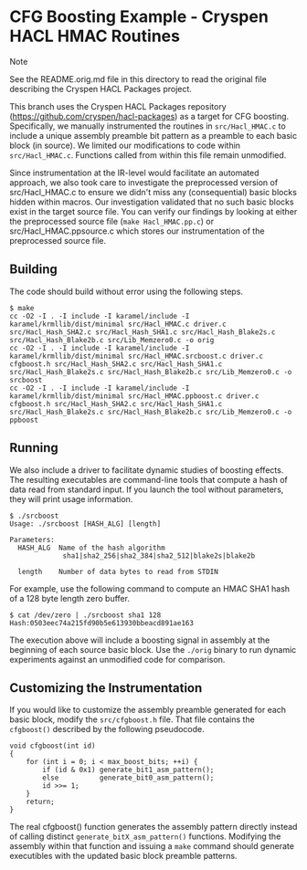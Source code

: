 # CFG Boosting Example - Cryspen HACL HMAC Routines

> [!NOTE]
> See the README.orig.md file in this directory to read the original file describing the Cryspen HACL Packages project.

This branch uses the Cryspen HACL Packages repository (https://github.com/cryspen/hacl-packages) as a target for CFG boosting.
Specifically, we manually instrumented the routines in `src/Hacl_HMAC.c` to include a unique assembly preamble bit pattern as a preamble to each basic block (in source).
We limited our modifications to code within `src/Hacl_HMAC.c`.
Functions called from within this file remain unmodified.

Since instrumentation at the IR-level would facilitate an automated approach, we also took care to investigate the preprocessed version of src/Hacl_HMAC.c to ensure we didn't miss any (consequential) basic blocks hidden within macros.
Our investigation validated that no such basic blocks exist in the target source file.
You can verify our findings by looking at either the preprocessed source file (`make Hacl_HMAC.pp.c`) or src/Hacl_HMAC.ppsource.c which stores our instrumentation of the preprocessed source file.

## Building

The code should build without error using the following steps.

```
$ make
cc -O2 -I . -I include -I karamel/include -I karamel/krmllib/dist/minimal src/Hacl_HMAC.c driver.c src/Hacl_Hash_SHA2.c src/Hacl_Hash_SHA1.c src/Hacl_Hash_Blake2s.c src/Hacl_Hash_Blake2b.c src/Lib_Memzero0.c -o orig
cc -O2 -I . -I include -I karamel/include -I karamel/krmllib/dist/minimal src/Hacl_HMAC.srcboost.c driver.c cfgboost.h src/Hacl_Hash_SHA2.c src/Hacl_Hash_SHA1.c src/Hacl_Hash_Blake2s.c src/Hacl_Hash_Blake2b.c src/Lib_Memzero0.c -o srcboost
cc -O2 -I . -I include -I karamel/include -I karamel/krmllib/dist/minimal src/Hacl_HMAC.ppboost.c driver.c cfgboost.h src/Hacl_Hash_SHA2.c src/Hacl_Hash_SHA1.c src/Hacl_Hash_Blake2s.c src/Hacl_Hash_Blake2b.c src/Lib_Memzero0.c -o ppboost
```

## Running

We also include a driver to facilitate dynamic studies of boosting effects.
The resulting executables are command-line tools that compute a hash of data read from standard input.
If you launch the tool without parameters, they will print usage information.

```
$ ./srcboost 
Usage: ./srcboost [HASH_ALG] [length]

Parameters:
  HASH_ALG  Name of the hash algorithm
             sha1|sha2_256|sha2_384|sha2_512|blake2s|blake2b

  length    Number of data bytes to read from STDIN

```

For example, use the following command to compute an HMAC SHA1 hash of a 128 byte length zero buffer.

```
$ cat /dev/zero | ./srcboost sha1 128
Hash:0503eec74a215fd90b5e613930bbeacd891ae163
```

The execution above will include a boosting signal in assembly at the beginning of each source basic block.
Use the `./orig` binary to run dynamic experiments against an unmodified code for comparison.

## Customizing the Instrumentation

If you would like to customize the assembly preamble generated for each basic block, modify the `src/cfgboost.h` file.
That file contains the `cfgboost()` described by the following pseudocode.

```
void cfgboost(int id)
{
    for (int i = 0; i < max_boost_bits; ++i) {
        if (id & 0x1) generate_bit1_asm_pattern();
        else          generate_bit0_asm_pattern();
        id >>= 1;
    }
    return;
}
```

The real cfgboost() function generates the assembly pattern directly instead of calling distinct `generate_bitX_asm_pattern()` functions.
Modifying the assembly within that function and issuing a `make` command should generate executibles with the updated basic block preamble patterns.
